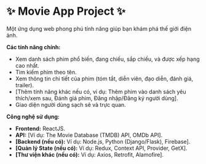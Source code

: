# ✨ Movie App Project ✨

Một ứng dụng web phong phú tính năng giúp bạn khám phá thế giới điện ảnh.

**Các tính năng chính:**

- Xem danh sách phim phổ biến, đang chiếu, sắp chiếu, và được xếp hạng cao nhất.
- Tìm kiếm phim theo tên.
- Xem thông tin chi tiết của phim (tóm tắt, diễn viên, đạo diễn, đánh giá, trailer).
- [Thêm tính năng khác nếu có, ví dụ: Thêm phim vào danh sách yêu thích/xem sau, Đánh giá phim, Đăng nhập/Đăng ký người dùng].
- Giao diện người dùng sạch sẽ và trực quan.

**Công nghệ sử dụng:**

- **Frontend:** ReactJS.
- **API:** [Ví dụ: The Movie Database (TMDB) API, OMDb API].
- **[Backend (nếu có):** Ví dụ: Node.js, Python (Django/Flask), Firebase].
- **[Quản lý State (nếu có):** Ví dụ: Redux, Context API, Provider, GetX].
- **[Thư viện khác (nếu có):** Ví dụ: Axios, Retrofit, Alamofire].

